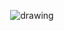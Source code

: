 <p align="center"><img src="https://raw.githubusercontent.com/grizzlyware/salmon/master/assets/images/salmon_splash" alt="drawing" /></p>